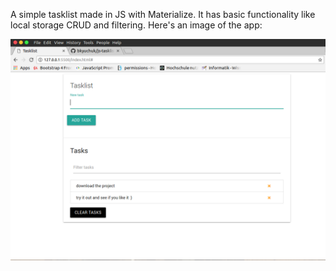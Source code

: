A simple tasklist made in JS with Materialize. It has basic functionality like local storage CRUD and filtering.
Here's an image of the app:

![tasklist](project.png?raw=true)
